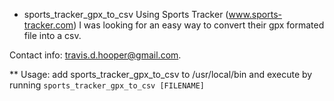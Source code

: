 * sports_tracker_gpx_to_csv
Using Sports Tracker (www.sports-tracker.com) I was looking for an easy way to convert their gpx formated file into a csv. 

Contact info:
<travis.d.hooper@gmail.com>.


** Usage:
add sports_tracker_gpx_to_csv to /usr/local/bin and execute by running `sports_tracker_gpx_to_csv [FILENAME]`